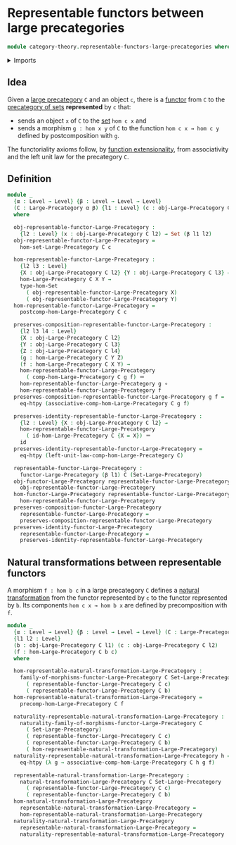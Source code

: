 # Representable functors between large precategories

```agda
module category-theory.representable-functors-large-precategories where
```

<details><summary>Imports</summary>

```agda
open import category-theory.functors-large-precategories
open import category-theory.large-precategories
open import category-theory.natural-transformations-functors-large-precategories

open import foundation.category-of-sets
open import foundation.function-extensionality
open import foundation.function-types
open import foundation.homotopies
open import foundation.identity-types
open import foundation.sets
open import foundation.universe-levels
```

</details>

## Idea

Given a [large precategory](category-theory.large-precategories.md) `C` and an
object `c`, there is a
[functor](category-theory.functors-large-precategories.md) from `C` to the
[precategory of sets](foundation.category-of-sets.md) **represented** by `c`
that:

- sends an object `x` of `C` to the [set](foundation-core.sets.md) `hom c x` and
- sends a morphism `g : hom x y` of `C` to the function `hom c x → hom c y`
  defined by postcomposition with `g`.

The functoriality axioms follow, by
[function extensionality](foundation.function-extensionality.md), from
associativity and the left unit law for the precategory `C`.

## Definition

```agda
module _
  {α : Level → Level} {β : Level → Level → Level}
  (C : Large-Precategory α β) {l1 : Level} (c : obj-Large-Precategory C l1)
  where

  obj-representable-functor-Large-Precategory :
    {l2 : Level} (x : obj-Large-Precategory C l2) → Set (β l1 l2)
  obj-representable-functor-Large-Precategory =
    hom-set-Large-Precategory C c

  hom-representable-functor-Large-Precategory :
    {l2 l3 : Level}
    {X : obj-Large-Precategory C l2} {Y : obj-Large-Precategory C l3} →
    hom-Large-Precategory C X Y →
    type-hom-Set
      ( obj-representable-functor-Large-Precategory X)
      ( obj-representable-functor-Large-Precategory Y)
  hom-representable-functor-Large-Precategory =
    postcomp-hom-Large-Precategory C c

  preserves-composition-representable-functor-Large-Precategory :
    {l2 l3 l4 : Level}
    {X : obj-Large-Precategory C l2}
    {Y : obj-Large-Precategory C l3}
    {Z : obj-Large-Precategory C l4}
    (g : hom-Large-Precategory C Y Z)
    (f : hom-Large-Precategory C X Y) →
    hom-representable-functor-Large-Precategory
      ( comp-hom-Large-Precategory C g f) ＝
    hom-representable-functor-Large-Precategory g ∘
    hom-representable-functor-Large-Precategory f
  preserves-composition-representable-functor-Large-Precategory g f =
    eq-htpy (associative-comp-hom-Large-Precategory C g f)

  preserves-identity-representable-functor-Large-Precategory :
    {l2 : Level} {X : obj-Large-Precategory C l2} →
    hom-representable-functor-Large-Precategory
      ( id-hom-Large-Precategory C {X = X}) ＝
    id
  preserves-identity-representable-functor-Large-Precategory =
    eq-htpy (left-unit-law-comp-hom-Large-Precategory C)

  representable-functor-Large-Precategory :
    functor-Large-Precategory (β l1) C (Set-Large-Precategory)
  obj-functor-Large-Precategory representable-functor-Large-Precategory =
    obj-representable-functor-Large-Precategory
  hom-functor-Large-Precategory representable-functor-Large-Precategory =
    hom-representable-functor-Large-Precategory
  preserves-composition-functor-Large-Precategory
    representable-functor-Large-Precategory =
    preserves-composition-representable-functor-Large-Precategory
  preserves-identity-functor-Large-Precategory
    representable-functor-Large-Precategory =
    preserves-identity-representable-functor-Large-Precategory
```

## Natural transformations between representable functors

A morphism `f : hom b c` in a large precategory `C` defines a
[natural transformation](category-theory.natural-transformations-functors-large-precategories.md)
from the functor represented by `c` to the functor represented by `b`. Its
components `hom c x → hom b x` are defined by precomposition with `f`.

```agda
module _
  {α : Level → Level} {β : Level → Level → Level} (C : Large-Precategory α β)
  {l1 l2 : Level}
  (b : obj-Large-Precategory C l1) (c : obj-Large-Precategory C l2)
  (f : hom-Large-Precategory C b c)
  where

  hom-representable-natural-transformation-Large-Precategory :
    family-of-morphisms-functor-Large-Precategory C Set-Large-Precategory
      ( representable-functor-Large-Precategory C c)
      ( representable-functor-Large-Precategory C b)
  hom-representable-natural-transformation-Large-Precategory =
    precomp-hom-Large-Precategory C f

  naturality-representable-natural-transformation-Large-Precategory :
    naturality-family-of-morphisms-functor-Large-Precategory C
      ( Set-Large-Precategory)
      ( representable-functor-Large-Precategory C c)
      ( representable-functor-Large-Precategory C b)
      ( hom-representable-natural-transformation-Large-Precategory)
  naturality-representable-natural-transformation-Large-Precategory h =
    eq-htpy (λ g → associative-comp-hom-Large-Precategory C h g f)

  representable-natural-transformation-Large-Precategory :
    natural-transformation-Large-Precategory C Set-Large-Precategory
      ( representable-functor-Large-Precategory C c)
      ( representable-functor-Large-Precategory C b)
  hom-natural-transformation-Large-Precategory
    representable-natural-transformation-Large-Precategory =
    hom-representable-natural-transformation-Large-Precategory
  naturality-natural-transformation-Large-Precategory
    representable-natural-transformation-Large-Precategory =
    naturality-representable-natural-transformation-Large-Precategory
```
